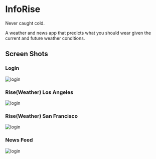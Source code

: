 # InfoRise
Never caught cold.

A weather and news app that predicts what you should wear given the current and future weather conditions.

## Screen Shots

### Login
![login](/pics/login.png?raw=true "Login Screen")

### Rise(Weather) Los Angeles
![login](/pics/weatherLA.png?raw=true "Rise LA")

### Rise(Weather) San Francisco 
![login](/pics/weatherSF.png?raw=true "Rise LA")

### News Feed
![login](/pics/newsFeed.png?raw=true "Rise LA")
